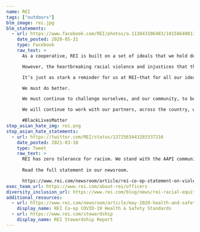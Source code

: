 ```yaml
---
name: REI
tags: ["outdoors"]
blm_image: rei.jpg
blm_statements:
  - url: https://www.facebook.com/REI/photos/a.113843106483/10158640013016484
    date_posted: 2020-05-31
    type: Facebook
    raw_text: >
      As a cooperative, REI is built on a set of ideals that we hold dear—we are stronger when we come together.

      However, the heartbreaking racial violence and injustices that the Black community continues to experience across this country provide a stark reminder that for many, those ideals are not a reality.

      It’s just as stark a reminder for us at REI—that for all our ideals, we are still a long way from achieving them for all in our own community.

      We must do better.

      We must continue to challenge ourselves, and our community, to be better listeners, better partners, better advocates for one another. For us to see the change we want in the world outside, we must start inside.

      We will continue to work with our partners, across the country, who have worked for years in service of greater equity and inclusion in the outdoors. And we call on our entire community to come together with collective resolve and a commitment to respect, understanding and support.

      #BlackLivesMatter
stop_asian_hate_img: rei.png
stop_asian_hate_statements:
  - url: https://twitter.com/REI/status/1372563443283337216
    date_posted: 2021-03-18
    type: Tweet
    raw_text: >
      REI has zero tolerance for racism. We stand with the AAPI community and denounce the ongoing racism and violence against them. #StopAsianHate
      
      Read the full statement in our newsroom.

      https://www.rei.com/newsroom/article/rei-co-op-statement-on-violence-against-the-asian-american-pacific-islander-community?cm_mmc=sm_tw_76514-_-brand-_-org-_-journal-_-wc-_-traffic
exec_team_url: https://www.rei.com/about-rei/officers
diversity_inclusion_url: https://www.rei.com/blog/news/rei-racial-equity-commitments-update
additional_resources:
  - url: https://www.rei.com/newsroom/article/may-2020-health-and-safety-fact-sheet
    display_name: REI Co-op COVID-19 Health & Safety Standards
  - url: https://www.rei.com/stewardship
    display_name: REI Stewardship Report
---
```

